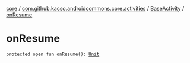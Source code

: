 [core](../../index.md) / [com.github.kacso.androidcommons.core.activities](../index.md) / [BaseActivity](index.md) / [onResume](./on-resume.md)

# onResume

`protected open fun onResume(): `[`Unit`](https://kotlinlang.org/api/latest/jvm/stdlib/kotlin/-unit/index.html)